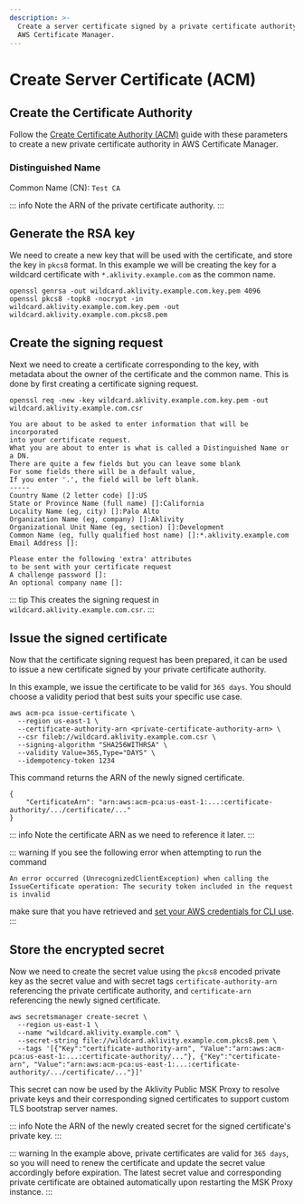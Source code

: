 ```yaml
---
description: >-
  Create a server certificate signed by a private certificate authority using
  AWS Certificate Manager.
---
```


# Create Server Certificate (ACM)

## Create the Certificate Authority

Follow the [Create Certificate Authority (ACM)](./create-certificate-authority-acm.md) guide with these parameters to create a new private certificate authority in AWS Certificate Manager.

### Distinguished Name

Common Name (CN): `Test CA`

::: info
Note the ARN of the private certificate authority.
:::

## Generate the RSA key

We need to create a new key that will be used with the certificate, and store the key in `pkcs8` format. In this example we will be creating the key for a wildcard certificate with `*.aklivity.example.com` as the common name.

```shell:no-line-numbers
openssl genrsa -out wildcard.aklivity.example.com.key.pem 4096
openssl pkcs8 -topk8 -nocrypt -in wildcard.aklivity.example.com.key.pem -out wildcard.aklivity.example.com.pkcs8.pem
```

## Create the signing request

Next we need to create a certificate corresponding to the key, with metadata about the owner of the certificate and the common name. This is done by first creating a certificate signing request.

```shell:no-line-numbers
openssl req -new -key wildcard.aklivity.example.com.key.pem -out wildcard.aklivity.example.com.csr

You are about to be asked to enter information that will be incorporated
into your certificate request.
What you are about to enter is what is called a Distinguished Name or a DN.
There are quite a few fields but you can leave some blank
For some fields there will be a default value,
If you enter '.', the field will be left blank.
-----
Country Name (2 letter code) []:US
State or Province Name (full name) []:California
Locality Name (eg, city) []:Palo Alto
Organization Name (eg, company) []:Aklivity
Organizational Unit Name (eg, section) []:Development
Common Name (eg, fully qualified host name) []:*.aklivity.example.com
Email Address []:

Please enter the following 'extra' attributes
to be sent with your certificate request
A challenge password []:
An optional company name []:
```

::: tip
This creates the signing request in `wildcard.aklivity.example.com.csr`.
:::

## Issue the signed certificate

Now that the certificate signing request has been prepared, it can be used to issue a new certificate signed by your private certificate authority.

In this example, we issue the certificate to be valid for `365 days`. You should choose a validity period that best suits your specific use case.

```shell:no-line-numbers
aws acm-pca issue-certificate \
  --region us-east-1 \
  --certificate-authority-arn <private-certificate-authority-arn> \
  --csr fileb://wildcard.aklivity.example.com.csr \
  --signing-algorithm "SHA256WITHRSA" \
  --validity Value=365,Type="DAYS" \
  --idempotency-token 1234
```

This command returns the ARN of the newly signed certificate.

```shell:no-line-numbers
{
    "CertificateArn": "arn:aws:acm-pca:us-east-1:...:certificate-authority/.../certificate/..."
}
```

::: info
Note the certificate ARN as we need to reference it later.
:::

::: warning
If you see the following error when attempting to run the command

`An error occurred (UnrecognizedClientException) when calling the IssueCertificate operation: The security token included in the request is invalid`

make sure that you have retrieved and [set your AWS credentials for CLI use](https://aws.amazon.com/blogs/security/aws-single-sign-on-now-enables-command-line-interface-access-for-aws-accounts-using-corporate-credentials/).
:::

## Store the encrypted secret

Now we need to create the secret value using the `pkcs8` encoded private key as the secret value and with secret tags `certificate-authority-arn` referencing the private certificate authority, and `certificate-arn` referencing the newly signed certificate.

```shell:no-line-numbers
aws secretsmanager create-secret \
  --region us-east-1 \
  --name "wildcard.aklivity.example.com" \
  --secret-string file://wildcard.aklivity.example.com.pkcs8.pem \
  --tags '[{"Key":"certificate-authority-arn", "Value":"arn:aws:acm-pca:us-east-1:...:certificate-authority/..."}, {"Key":"certificate-arn", "Value":"arn:aws:acm-pca:us-east-1:...:certificate-authority/.../certificate/..."}]'
```

This secret can now be used by the Aklivity Public MSK Proxy to resolve private keys and their corresponding signed certificates to support custom TLS bootstrap server names.

::: info
Note the ARN of the newly created secret for the signed certificate's private key.
:::

::: warning
In the example above, private certificates are valid for `365 days`, so you will need to renew the certificate and update the secret value accordingly before expiration. The latest secret value and corresponding private certificate are obtained automatically upon restarting the MSK Proxy instance.
:::
